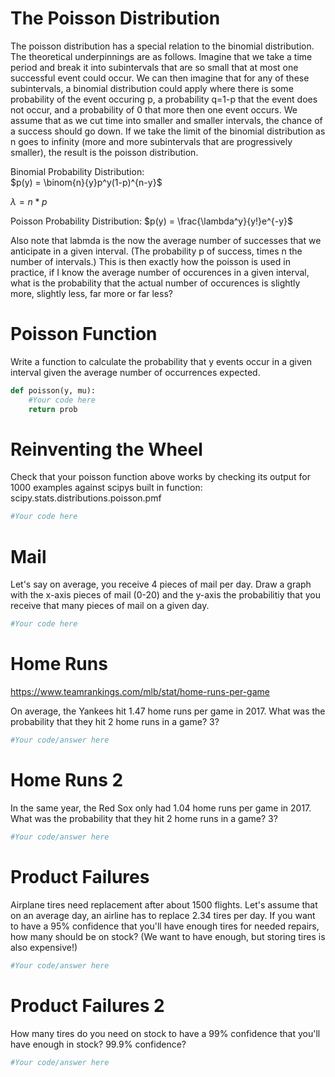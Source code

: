 
# The Poisson Distribution
The poisson distribution has a special relation to the binomial distribution. The theoretical underpinnings are as follows. Imagine that we take a time period and break it into subintervals that are so small that at most one successful event could occur. We can then imagine that for any of these subintervals, a binomial distribution could apply where there is some probability of the event occuring p, a probability q=1-p that the event does not occur, and a probability of 0 that more then one event occurs. We assume that as we cut time into smaller and smaller intervals, the chance of a success should go down. If we take the limit of the binomial distribution as n goes to infinity (more and more subintervals that are progressively smaller), the result is the poisson distribution.

Binomial Probability Distribution:  
$p(y) = \binom{n}{y}p^y(1-p)^{n-y}$
  
$\lambda = n*p$  
  
Poisson Probability Distribution:
$p(y) = \frac{\lambda^y}{y!}e^{-y}$
  
  
Also note that labmda is the now the average number of successes that we anticipate in a given interval. (The probability p of success, times n the number of intervals.) This is then exactly how the poisson is used in practice, if I know the average number of occurences in a given interval, what is the probability that the actual number of occurences is slightly more, slightly less, far more or far less?

# Poisson Function
Write a function to calculate the probability that y events occur in a given interval given the average number of occurrences expected.


```python
def poisson(y, mu):
    #Your code here
    return prob
```

# Reinventing the Wheel
Check that your poisson function above works by checking its output for 1000 examples against scipys built in function:  
scipy.stats.distributions.poisson.pmf


```python
#Your code here
```

# Mail
Let's say on average, you receive 4 pieces of mail per day. Draw a graph with the x-axis pieces of mail (0-20) and the y-axis the probabilitiy that you receive that many pieces of mail on a given day.


```python
#Your code here
```

# Home Runs
https://www.teamrankings.com/mlb/stat/home-runs-per-game  
  
On average, the Yankees hit 1.47 home runs per game in 2017. What was the probability that they hit 2 home runs in a game? 3?


```python
#Your code/answer here
```

# Home Runs 2
In the same year, the Red Sox only had 1.04 home runs per game in 2017. What was the probability that they hit 2 home runs in a game? 3?


```python
#Your code/answer here
```

# Product Failures
Airplane tires need replacement after about 1500 flights. Let's assume that on an average day, an airline has to replace 2.34 tires per day. If you want to have a 95% confidence that you'll have enough tires for needed repairs, how many should be on stock? (We want to have enough, but storing tires is also expensive!)


```python
#Your code/answer here
```

# Product Failures 2
How many tires do you need on stock to have a 99% confidence that you'll have enough in stock? 99.9% confidence?


```python
#Your code/answer here
```
